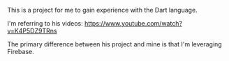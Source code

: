 
This is a project for me to gain experience with the Dart language.

I'm referring to his videos:
https://www.youtube.com/watch?v=K4P5DZ9TRns

The primary difference between his project and mine is that I'm leveraging Firebase.
